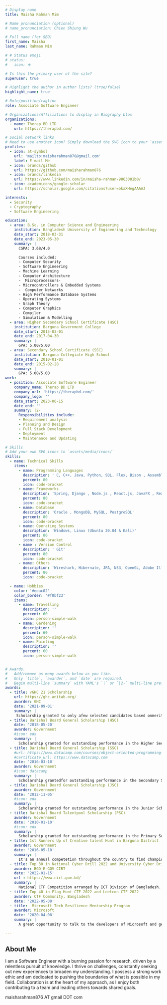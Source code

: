 ```yaml
---
# Display name
title: Maisha Rahman Mim

# Name pronunciation (optional)
# name_pronunciation: Chien Shiung Wu

# Full name (for SEO)
first_name: Maisha
last_name: Rahman Mim

# # Status emoji
# status:
#   icon: ☕️

# Is this the primary user of the site?
superuser: true

# Highlight the author in author lists? (true/false)
highlight_name: true

# Role/position/tagline
role: Associate Software Engineer

# Organizations/Affiliations to display in Biography blox
organizations:
  - name: Therap BD LTD
    url: https://therapbd.com/

# Social network links
# Need to use another icon? Simply download the SVG icon to your `assets/media/icons/` folder.
profiles:
  - icon: at-symbol
    url: 'mailto:maisharahman876@gmail.com'
    label: E-mail Me
  - icon: brands/github
    url: https://github.com/maisharahman876
  - icon: brands/linkedin
    url: https://www.linkedin.com/in/maisha-rahman-9863081b0/
  - icon: academicons/google-scholar
    url: https://scholar.google.com/citations?user=bkaXHegAAAAJ

interests:
  - Security
  - Cryptography
  - Software Engineering

education:
  - area: B.Sc. in Computer Science and Engineering
    institution: Bangladesh University of Engineering and Technology
    date_start: 2018-03-31
    date_end: 2023-05-30
    summary: |
      CGPA: 3.68/4.0

      Courses included:
      - Computer Security
      - Software Engineering
      - Machine Learning
      - Computer Architecture
      -  Microprocessors-
      - Microcontrollers & Embedded Systems
      -  Computer Networks
      - High Performance Database Systems
      - Operating Systems
      - Graph Theory
      - Computer Graphics
      - Compiler
      - Simulation & Modelling
  - area: Higher Secondary School Certificate (HSC)
    institution: Barguna Government College
    date_start: 2015-03-01
    date_end: 2017-04-30
    summary: |
      GPA: 5.00/5.00
  - area: Secondary School Certificate (SSC)
    institution: Barguna Collegiate High School
    date_start: 2010-01-01
    date_end: 2015-02-28
    summary: |
      GPA: 5.00/5.00
work:
  - position: Associate Software Engineer
    company_name: Therap BD LTD
    company_url: 'https://therapbd.com/'
    company_logo: ''
    date_start: 2023-06-15
    date_end: ''
    summary: |2-
      Responsibilities include:
      - Requirement analysis
      - Planning and Design
      - Full Stack Development
      - Deployment
      - Maintenance and Updating

# Skills
# Add your own SVG icons to `assets/media/icons/`
skills:
  - name: Technical Skills
    items:
      - name: Programming Languages
        description: ' C, C++, Java, Python, SQL, Flex, Bison , Assembly , Shell, Javascript, Html, Css'
        percent: 80
        icon: code-bracket
      - name: Frameworks
        description: 'Spring, Django , Node.js , React.js, JavaFX , React-Native, Bootstrap'
        percent: 80
        icon: code-bracket
      - name: Database
        description: 'Oracle , MongoDB, MySQL, PostgreSQL'
        percent: 80
        icon: code-bracket
      - name: Operating Systems
        description: 'Windows, Linux (Ubuntu 20.04 & Kali)'
        percent: 80
        icon: code-bracket
      - name : Version Control
        description: ' Git'
        percent: 80
        icon: code-bracket
      - name: Others
        description: 'Wireshark, Hibernate, JPA, NS3, OpenGL, Adobe Illustrator, Autocad, Github, Bitbucket'
        percent: 80
        icon: code-bracket

  - name: Hobbies
    color: '#eeac02'
    color_border: '#f0bf23'
    items:
      - name: Travelling
        description: ''
        percent: 60
        icon: person-simple-walk
      - name: Gardening
        description: ''
        percent: 60
        icon: person-simple-walk
      - name: Painting
        description: ''
        percent: 60
        icon: person-simple-walk


# Awards.
#   Add/remove as many awards below as you like.
#   Only `title`, `awarder`, and `date` are required.
#   Begin multi-line `summary` with YAML's `|` or `|2-` multi-line prefix and indent 2 spaces below.
awards:
  - title: vGHC 21 Scholarship
    url: https://ghc.anitab.org/
    awarder: GHC
    date: '2021-09-01'
    summary: |
     Scholarship granted to only afew selected candidates based onmerit to attend the Grace Hopper Celebration of Women in stem, a conference that brings together women in tech from around the world.
  - title: Barishal Board General Scholarship (HSC)
    date: '2018-05-20'
    awarder: Government
    #icon: edx
    summary: |
      Scholarship granted for outstanding performance in the Higher Secondary School Certificate exam of Bangladesh.
  - title: Barishal Board General Scholarship (SSC)
    #url: https://www.datacamp.com/courses/object-oriented-programming-with-s3-and-r6-in-r
    #certificate_url: https://www.datacamp.com
    date: '2016-03-10'
    awarder: Government
    #icon: datacamp
    summary: |
      Scholarship grantedfor outstanding performance in the Secondary School Certificate exam of Bangladesh.
  - title: Barishal Board General Scholarship (JSC)
    awarder: Government
    date: '2012-11-05'
    #icon: edx
    summary: |
      Scholarship granted for outstanding performance in the Junior School Certificate exam of Bangladesh.
  - title: Barishal Board Talentpool Scholarship (PSC)
    awarder: Government  
    date: '2010-01-10'
    #icon: edx
    summary: |
      Scholarship granted for outstanding performance in the Primary School Certificate exam of Bangladesh.
  - title: 1st Runners Up of Creative talent Hunt in Barguna District
    awarder: Government
    date: '2016-05-10'
    summary: |
      It's an annual competetion throughout the country to find champions in different categories like Math & Computer, General knowledge etc. 
  - title: Top 30 in National Cyber Drill 2022 and University Cyber Drill 2022
    awarder: BGD E-GOV CIRT
    date: '2022-01-15'
    url : https://www.cirt.gov.bd/
    summary: |
      National CTF Competition arranged by ICT Division of Bangladesh.
  - title: Top 40 in Flag Hunt CTF 2022 and Leetcon CTF 2022
    awarder: CTF Community, Bangladesh
    date: '2022-05-08'
  - title:  Microsoft Tech Resilience Mentorship Program
    awarder: Microsoft
    date: '2020-04-08'
    summary: |
      A great opportunity to talk to the developers of Microsoft and get guidelines.
  
---
```


## About Me

I am a Software Engineer with a burning passion for research, driven by a relentless pursuit of knowledge. I thrive on challenges, constantly seeking out new experiences to broaden my understanding. I possess a strong work ethic and am dedicated to pushing the boundaries of what is possible in my field. Collaboration is at the heart of my approach, as I enjoy both contributing to a team and leading others towards shared goals.

maisharahman876 AT gmail DOT com